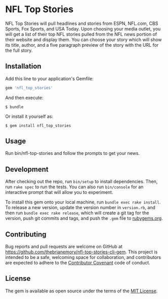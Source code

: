 # NFL Top Stories

NFL Top Stories will pull headlines and stories from ESPN, NFL.com, CBS Sports, Fox Sports, and USA Today. Upon choosing your media outlet, you will get a list of their top NFL stories pulled from the NFL news portion of their website and display them. You can choose your story which will show its title, author, and a five paragraph preview of the story with the URL for the full story.

## Installation

Add this line to your application's Gemfile:

```ruby
gem 'nfl_top_stories'
```

And then execute:

    $ bundle

Or install it yourself as:

    $ gem install nfl_top_stories

## Usage

Run bin/nfl-top-stories and follow the prompts to get your news.

## Development

After checking out the repo, run `bin/setup` to install dependencies. Then, run `rake spec` to run the tests. You can also run `bin/console` for an interactive prompt that will allow you to experiment.

To install this gem onto your local machine, run `bundle exec rake install`. To release a new version, update the version number in `version.rb`, and then run `bundle exec rake release`, which will create a git tag for the version, push git commits and tags, and push the `.gem` file to [rubygems.org](https://rubygems.org).

## Contributing

Bug reports and pull requests are welcome on GitHub at https://github.com/thebrianemory/nfl-top-stories-cli-gem. This project is intended to be a safe, welcoming space for collaboration, and contributors are expected to adhere to the [Contributor Covenant](http://contributor-covenant.org) code of conduct.


## License

The gem is available as open source under the terms of the [MIT License](http://opensource.org/licenses/MIT).

